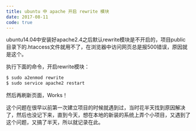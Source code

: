 ```yaml
---
title: ubuntu 中 apache 开启 rewrite 模块
date: 2017-08-11
code: true
---
```


ubuntu14.04中安装好apache2.4之后默认rewrite模块是不开启的，项目public目录下的.htaccess文件就用不了，在浏览器中访问网页总是报500错误，原因就是这个。

执行下面的命令，开启rewrite模块：
``` sh
$ sudo a2enmod rewrite
$ sudo service apache2 restart
```

然后再刷新页面，Works！

这个问题在很早以前第一次建立项目的时候就遇到过，当时花半天找到原因解决了，然后也没记下来，直到今天，想在本地的新装的系统上弄个小项目，又遇到了这个问题，又搞了半天，所以就记录在此。